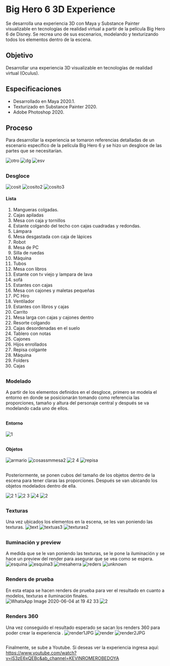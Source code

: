 # Big Hero 6 3D Experience

Se  desarrolla una experiencia 3D con Maya y Substance Painter visualizable en tecnologías de realidad virtual a partir de la película Big Hero 6 de Disney. Se recrea uno de sus escenarios, modelando y texturizando todos los elementos dentro de la escena.

## Objetivo

Desarrollar una experiencia 3D visualizable en tecnologías de realidad virtual (Oculus).

## Especificaciones

- Desarrollado en Maya 2020.1.
- Texturizado en Substance Painter 2020.
- Adobe Photoshop 2020.

## Proceso

Para desarrollar la experiencia se tomaron referencias detalladas de un escenario específico de la película Big Hero 6 y se hizo un desgloce de las partes que se necesitarían.

![otro](https://user-images.githubusercontent.com/42383401/111044408-84f92700-8416-11eb-9908-a7a693067d36.PNG)
![dg](https://user-images.githubusercontent.com/42383401/111044411-89254480-8416-11eb-8917-f02fbc1622a6.PNG)
![esv](https://user-images.githubusercontent.com/42383401/111044413-8fb3bc00-8416-11eb-9b3d-6a5c40ce0a74.PNG)

##
### Desgloce
![cosit](https://user-images.githubusercontent.com/42383401/111044714-3482c900-8418-11eb-8a5e-7f1173f812f5.PNG)
![cosito2](https://user-images.githubusercontent.com/42383401/111044458-ec16db80-8416-11eb-911a-96b308c39066.PNG)
![cosito3](https://user-images.githubusercontent.com/42383401/111044475-fcc75180-8416-11eb-8b29-a2b25b95761a.PNG)

#### Lista
1. Mangueras colgadas.
2. Cajas apiladas
3. Mesa con caja y tornillos
4. Estante colgando del techo con cajas cuadradas y redondas.
5. Lámpara
6. Mesa desgastada con caja de lápices
7. Robot
8. Mesa de PC
9. Silla de ruedas
10. Máquina
11. Tubos
12. Mesa con libros
13. Estante con tv viejo y lampara de lava
14. sofá
15. Estantes con cajas
16. Mesa con cajones y maletas pequeñas
17. PC Hiro
18. Ventilador
19. Estantes con libros y cajas
20. Carrito
21. Mesa larga con cajas y cajones dentro
22. Resorte colgando
23. Cajas desordenadas en el suelo
24. Tablero con notas
25. Cajones
26. Hijos enrollados
27. Repisa colgante
28. Máquina
29. Folders
30. Cajas




##
### Modelado
A partir de los elementos definidos en el desgloce, primero se modela el entorno en donde se posicionarán tomando como referencia las proporciones, tamaño y altura del personaje central y después se va modelando cada uno de ellos.

##
#### Entorno
![1](https://user-images.githubusercontent.com/42383401/111044546-3dbf6600-8417-11eb-83d8-78caadf6d185.PNG)

##
#### Objetos
![armario](https://user-images.githubusercontent.com/42383401/111044563-5760ad80-8417-11eb-8143-2fd5318d86a4.PNG)
![cosassmmesa2](https://user-images.githubusercontent.com/42383401/111044572-5def2500-8417-11eb-93b8-fc4575324446.PNG)
![2 4](https://user-images.githubusercontent.com/42383401/111044574-5fb8e880-8417-11eb-93df-b1ef5ae57e81.PNG)
![repisa](https://user-images.githubusercontent.com/42383401/111044576-634c6f80-8417-11eb-8fe7-e93cb066283f.PNG)


##
Posteriormente, se ponen cubos del tamaño de los objetos dentro de la escena para tener claras las proporciones. Después se van ubicando los objetos modelados dentro de ella.

![2 1](https://user-images.githubusercontent.com/42383401/111044652-d950d680-8417-11eb-9b70-079180687d84.PNG)
![2 3](https://user-images.githubusercontent.com/42383401/111044654-dce45d80-8417-11eb-8b8e-44408eb43b53.PNG)
![4](https://user-images.githubusercontent.com/42383401/111044662-e1a91180-8417-11eb-9496-e5063baea64c.PNG)
![2](https://user-images.githubusercontent.com/42383401/111044793-abb85d00-8418-11eb-9965-f7a2390a8092.PNG)

##
### Texturas

Una vez ubicados los elementos en la escena, se les van poniendo las texturas.
![text](https://user-images.githubusercontent.com/42383401/111044830-dbfffb80-8418-11eb-9a0c-107ff3b4114a.PNG)
![textuas3](https://user-images.githubusercontent.com/42383401/111044834-ddc9bf00-8418-11eb-8724-2ae91ecec247.PNG)
![texturas2](https://user-images.githubusercontent.com/42383401/111044835-defaec00-8418-11eb-8073-03701c8b9f99.PNG)

##
### Iluminación y preview
A medida que se le van poniendo las texturas, se le pone la iluminación y se hace un preview del render para asegurar que se vea como se espera.
![esquina](https://user-images.githubusercontent.com/42383401/111044890-42851980-8419-11eb-95c0-818b958adef3.PNG)
![esquina3](https://user-images.githubusercontent.com/42383401/111044894-4749cd80-8419-11eb-9b30-e1d32f8efc1f.PNG)
![mesaherra](https://user-images.githubusercontent.com/42383401/111044896-49139100-8419-11eb-9de9-760221ce05dc.PNG)
![reders](https://user-images.githubusercontent.com/42383401/111044900-4ca71800-8419-11eb-865b-9bdda161300f.PNG)
![unknown](https://user-images.githubusercontent.com/42383401/111045048-fededf80-8419-11eb-9416-20a754b4a59d.png)

##
### Renders de prueba
En esta etapa se hacen renders de prueba para ver el resultado en cuanto a modelos, texturas e iluminación finales.
![WhatsApp Image 2020-06-04 at 19 42 33](https://user-images.githubusercontent.com/42383401/111044945-811ad400-8419-11eb-926f-291326906faf.jpeg)
![2](https://user-images.githubusercontent.com/42383401/111044947-82e49780-8419-11eb-9bb9-d44bfad50eae.png)

##
### Renders 360
Una vez conseguido el resultado esperado se sacan los renders 360 para poder crear la experiencia .
![render1JPG](https://user-images.githubusercontent.com/42383401/111045038-f4244a80-8419-11eb-8180-4fc1a1d71e3e.jpg)
![render](https://user-images.githubusercontent.com/42383401/111045074-2cc42400-841a-11eb-8cbe-068081a95b4c.PNG)
![render2JPG](https://user-images.githubusercontent.com/42383401/111045034-eec70000-8419-11eb-8f84-b3d34e072ccc.jpg)

##
Finalmente, se sube a Youtube.
Si deseas ver la experiencia ingresa aquí: https://www.youtube.com/watch?v=iS3zE6xQEBc&ab_channel=KEVINROMEROBEDOYA


